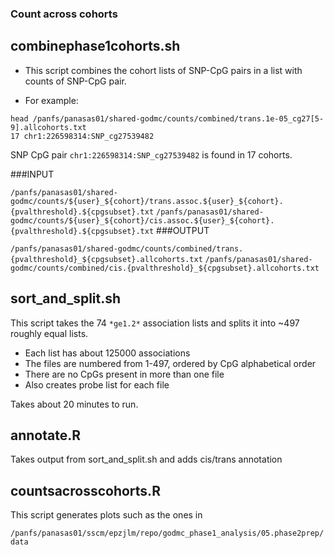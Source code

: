 ### Count across cohorts

## combinephase1cohorts.sh

- This script combines the cohort lists of SNP-CpG pairs in a list with counts of SNP-CpG pair.

- For example:
```
head /panfs/panasas01/shared-godmc/counts/combined/trans.1e-05_cg27[5-9].allcohorts.txt
17 chr1:226598314:SNP_cg27539482
```

SNP CpG pair `chr1:226598314:SNP_cg27539482` is found in 17 cohorts.

###INPUT

`/panfs/panasas01/shared-godmc/counts/${user}_${cohort}/trans.assoc.${user}_${cohort}.{pvalthreshold}.${cpgsubset}.txt`
`/panfs/panasas01/shared-godmc/counts/${user}_${cohort}/cis.assoc.${user}_${cohort}.{pvalthreshold}.${cpgsubset}.txt`
###OUTPUT

`/panfs/panasas01/shared-godmc/counts/combined/trans.{pvalthreshold}_${cpgsubset}.allcohorts.txt`
`/panfs/panasas01/shared-godmc/counts/combined/cis.{pvalthreshold}_${cpgsubset}.allcohorts.txt`


## sort_and_split.sh

This script takes the 74 `*ge1.2*` association lists and splits it into ~497 roughly equal lists.

- Each list has about 125000 associations
- The files are numbered from 1-497, ordered by CpG alphabetical order
- There are no CpGs present in more than one file
- Also creates probe list for each file

Takes about 20 minutes to run. 

## annotate.R

Takes output from sort_and_split.sh and adds cis/trans annotation


## countsacrosscohorts.R

This script generates plots such as the ones in 

`/panfs/panasas01/sscm/epzjlm/repo/godmc_phase1_analysis/05.phase2prep/data`
